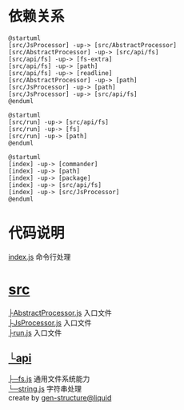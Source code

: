 # 依赖关系
```plantuml
@startuml
[src/JsProcessor] -up-> [src/AbstractProcessor]
[src/AbstractProcessor] -up-> [src/api/fs]
[src/api/fs] -up-> [fs-extra]
[src/api/fs] -up-> [path]
[src/api/fs] -up-> [readline]
[src/AbstractProcessor] -up-> [path]
[src/JsProcessor] -up-> [path]
[src/JsProcessor] -up-> [src/api/fs]
@enduml
```
```plantuml
@startuml
[src/run] -up-> [src/api/fs]
[src/run] -up-> [fs]
[src/run] -up-> [path]
@enduml
```
```plantuml
@startuml
[index] -up-> [commander]
[index] -up-> [path]
[index] -up-> [package]
[index] -up-> [src/api/fs]
[index] -up-> [src/JsProcessor]
@enduml
```
# 代码说明
[index.js](index.js)	命令行处理<br>
# [src](src)
[├AbstractProcessor.js](src/AbstractProcessor.js)	入口文件<br>
[├JsProcessor.js](src/JsProcessor.js)	入口文件<br>
[├run.js](src/run.js)	入口文件<br>
## [└api](src/api)
[├─fs.js](src/api/fs.js)	通用文件系统能力<br>
[└─string.js](src/api/string.js)	字符串处理<br>
  create by [gen-structure@liquid](https://github.com/ljquan/gen-structure.git)